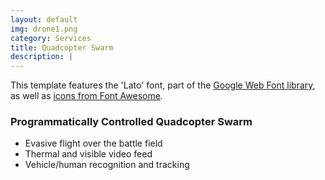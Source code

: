 ```yaml
---
layout: default
img: drone1.png
category: Services
title: Quadcopter Swarm
description: |
---
```

This template features the 'Lato' font, part of the [Google Web Font library](http://www.google.com/fonts), as well as [icons from Font Awesome](http://fontawesome.io).


### Programmatically Controlled Quadcopter Swarm

 - Evasive flight over the battle field
 - Thermal and visible video feed
 - Vehicle/human recognition and tracking
